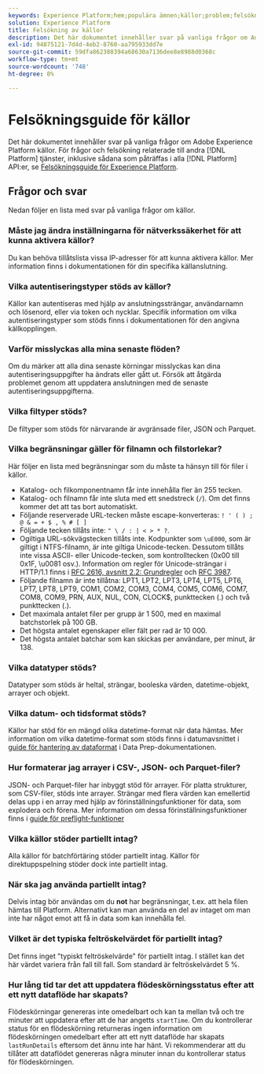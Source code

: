 ```yaml
---
keywords: Experience Platform;hem;populära ämnen;källor;problem;felsökning;felsökning av källor felsökning;källor faq;faq;source connectors;source connector;source connectors faqs;source connectors troubleshooting;
solution: Experience Platform
title: Felsökning av källor
description: Det här dokumentet innehåller svar på vanliga frågor om Adobe Experience Platform källor.
exl-id: 94875121-7d4d-4eb2-8760-aa795933dd7e
source-git-commit: 59dfa862388394a68630a7136dee8e8988d0368c
workflow-type: tm+mt
source-wordcount: '748'
ht-degree: 0%

---
```


# Felsökningsguide för källor

Det här dokumentet innehåller svar på vanliga frågor om Adobe Experience Platform källor. För frågor och felsökning relaterade till andra [!DNL Platform] tjänster, inklusive sådana som påträffas i alla [!DNL Platform] API:er, se [Felsökningsguide för Experience Platform](../landing/troubleshooting.md).

## Frågor och svar

Nedan följer en lista med svar på vanliga frågor om källor.

### Måste jag ändra inställningarna för nätverkssäkerhet för att kunna aktivera källor?

Du kan behöva tillåtslista vissa IP-adresser för att kunna aktivera källor. Mer information finns i dokumentationen för din specifika källanslutning.

### Vilka autentiseringstyper stöds av källor?

Källor kan autentiseras med hjälp av anslutningssträngar, användarnamn och lösenord, eller via token och nycklar. Specifik information om vilka autentiseringstyper som stöds finns i dokumentationen för den angivna källkopplingen.

### Varför misslyckas alla mina senaste flöden?

Om du märker att alla dina senaste körningar misslyckas kan dina autentiseringsuppgifter ha ändrats eller gått ut. Försök att åtgärda problemet genom att uppdatera anslutningen med de senaste autentiseringsuppgifterna.

### Vilka filtyper stöds?

De filtyper som stöds för närvarande är avgränsade filer, JSON och Parquet.

### Vilka begränsningar gäller för filnamn och filstorlekar?

Här följer en lista med begränsningar som du måste ta hänsyn till för filer i källor.

- Katalog- och filkomponentnamn får inte innehålla fler än 255 tecken.
- Katalog- och filnamn får inte sluta med ett snedstreck (`/`). Om det finns kommer det att tas bort automatiskt.
- Följande reserverade URL-tecken måste escape-konverteras: `! ' ( ) ; @ & = + $ , % # [ ]`
- Följande tecken tillåts inte: `" \ / : | < > * ?`.
- Ogiltiga URL-sökvägstecken tillåts inte. Kodpunkter som `\uE000`, som är giltigt i NTFS-filnamn, är inte giltiga Unicode-tecken. Dessutom tillåts inte vissa ASCII- eller Unicode-tecken, som kontrolltecken (0x00 till 0x1F, \u0081 osv.). Information om regler för Unicode-strängar i HTTP/1.1 finns i [RFC 2616, avsnitt 2.2: Grundregler](https://www.ietf.org/rfc/rfc2616.txt) och [RFC 3987](https://www.ietf.org/rfc/rfc3987.txt).
- Följande filnamn är inte tillåtna: LPT1, LPT2, LPT3, LPT4, LPT5, LPT6, LPT7, LPT8, LPT9, COM1, COM2, COM3, COM4, COM5, COM6, COM7, COM8, COM9, PRN, AUX, NUL, CON, CLOCK$, punkttecken (.) och två punkttecken (.).
- Det maximala antalet filer per grupp är 1 500, med en maximal batchstorlek på 100 GB.
- Det högsta antalet egenskaper eller fält per rad är 10 000.
- Det högsta antalet batchar som kan skickas per användare, per minut, är 138.

### Vilka datatyper stöds?

Datatyper som stöds är heltal, strängar, booleska värden, datetime-objekt, arrayer och objekt.

### Vilka datum- och tidsformat stöds?

Källor har stöd för en mängd olika datetime-format när data hämtas. Mer information om vilka datetime-format som stöds finns i datumavsnittet i [guide för hantering av dataformat](../data-prep/data-handling.md#dates) i Data Prep-dokumentationen.

### Hur formaterar jag arrayer i CSV-, JSON- och Parquet-filer?

JSON- och Parquet-filer har inbyggt stöd för arrayer. För platta strukturer, som CSV-filer, stöds inte arrayer. Strängar med flera värden kan emellertid delas upp i en array med hjälp av förinställningsfunktioner för data, som explodera och förena. Mer information om dessa förinställningsfunktioner finns i [guide för preflight-funktioner](../data-prep/functions.md#string)

### Vilka källor stöder partiellt intag?

Alla källor för batchförtäring stöder partiellt intag. Källor för direktuppspelning stöder dock inte partiellt intag.

### När ska jag använda partiellt intag?

Delvis intag bör användas om du **not** har begränsningar, t.ex. att hela filen hämtas till Platform. Alternativt kan man använda en del av intaget om man inte har något emot att få in data som kan innehålla fel.

### Vilket är det typiska feltröskelvärdet för partiellt intag?

Det finns inget &quot;typiskt feltröskelvärde&quot; för partiellt intag. I stället kan det här värdet variera från fall till fall. Som standard är feltröskelvärdet 5 %.

### Hur lång tid tar det att uppdatera flödeskörningsstatus efter att ett nytt dataflöde har skapats?

Flödeskörningar genereras inte omedelbart och kan ta mellan två och tre minuter att uppdatera efter att de har angetts `startTime`. Om du kontrollerar status för en flödeskörning returneras ingen information om flödeskörningen omedelbart efter att ett nytt dataflöde har skapats `lastRunDetails` eftersom det ännu inte har hänt. Vi rekommenderar att du tillåter att dataflödet genereras några minuter innan du kontrollerar status för flödeskörningen.